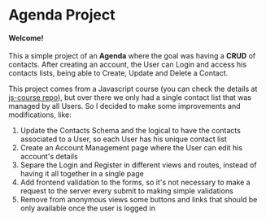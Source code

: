 # Agenda Project

#### Welcome!

This a simple project of an **Agenda** where the goal was having a **CRUD** of contacts. 
After creating an account, the User can Login and access his contacts lists, being able to Create, Update and Delete a Contact.

This project comes from a Javascript course (you can check the details at [js-course repo](https://github.com/fernandaorms/js-course/tree/main)), but over there we only had a single contact list that was managed by all Users. So I decided to make some improvements and modifications, like:

 1. Update the Contacts Schema and the logical to have the contacts associated to a User, so each User has his unique contact list
 2. Create an Account Management page where the User can edit his account's details
 3. Separe the Login and Register in different views and routes, instead of having it all together in a single page
 4. Add frontend validation to the forms, so it's not necessary to make a request to the server every submit to making simple validations
 5. Remove from anonymous views some buttons and links that should be only available once the user is logged in
